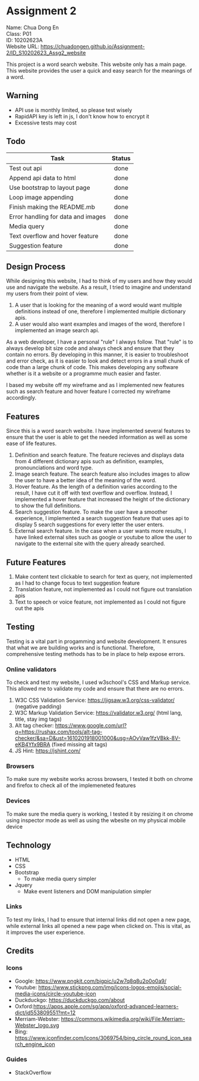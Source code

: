 # Assignment 2
Name: Chua Dong En<br/>
Class: P01<br />
ID: 10202623A<br />
Website URL: https://chuadongen.github.io/Assignment-2/ID_S10202623_Assg2_website<br/>

This project is a word search website. This website only has a main page. This website provides the user a quick and easy search for the meanings of a word.

## Warning
* API use is monthly limited, so please test wisely
* RapidAPI key is left in js, I don't know how to encrypt it
* Excessive tests may cost

## Todo
| Task        | Status           | 
| ------------- |:-------------:| 
| Test out api     | done |
| Append api data to html      | done |
| Use bootstrap to layout page   |   done   | 
| Loop image appending |   done    |   
| Finish making the README.mb |     done  |  
| Error handling for data and images|   done    |  
| Media query |   done    |   
| Text overflow and hover feature |   done    |  
| Suggestion feature |   done    |  
## Design Process
While designing this website, I had to think of my users and how they would use and navigate the website. As a result, I tried to imagine and understand my users from their point of view.

1. A user that is looking for the meaning of a word would want multiple definitions instead of one, therefore I implemented multiple dictionary apis.
2. A user would also want examples and images of the word, therefore I implemented an image search api.


As a web developer, I have a personal "rule" I always follow. That "rule" is to always develop bit size code and always check and ensure that they contain no errors. By developing in this manner, it is easier to troubleshoot and error check, as it is easier to look and detect errors in a small chunk of code than a large chunk of code. This makes developing any software whether is it a website or a programme much easier and faster.

I based my website off my wireframe and as I implemented new features such as search feature and hover feature I corrected my wireframe accordingly.



## Features
Since this is a word search website. I have implemented several features to ensure that the user is able to get the needed information as well as some ease of life features.<br/>
1. Definition and search feature. The feature recieves and displays data from 4 different dictionary apis such as definition, examples, pronounciations and word type.
2. Image search feature. The search feature also includes images to allow the user to have a better idea of the meaning of the word.
3. Hover feature. As the length of a definition varies according to the result, I have cut it off with text overflow and overflow. Instead, I implemented a hover feature that increased the height of the dictionary to show the full definitions.
4. Search suggestion feature. To make the user have a smoother experience, I implemented a search suggestion feature that uses api to display 5 search suggestions for every letter the user enters.
5. External search feature. In the case when a user wants more results, I have linked external sites such as google or youtube to allow the user to navigate to the external site with the query already searched.
## Future Features
1. Make content text clickable to search for text as query, not implemented as I had to change focus to text suggestion feature
2. Translation feature, not implemented as I could not figure out translation apis
3. Text to speech or voice feature, not implemented as I could not figure out the apis
## Testing
Testing is a vital part in progamming and website development. It ensures that what we are building works and is functional. Therefore, comprehensive testing methods has to be in place to help expose errors.
### Online validators
To check and test my website, I used w3school's CSS and Markup service. This allowed me to validate my code and ensure that there are no errors.
1. W3C CSS Validation Service: https://jigsaw.w3.org/css-validator/ (negative padding)
2. W3C Markup Validation Service: https://validator.w3.org/ (html lang, title, stay img tags)
3. Alt tag checker: https://www.google.com/url?q=https://rushax.com/tools/alt-tag-checker/&sa=D&ust=1610201918001000&usg=AOvVaw1fzVBkk-8V-eKB4Yfx9BRA (fixed missing alt tags)
4. JS Hint: https://jshint.com/
### Browsers
To make sure my website works across browsers, I tested it both on chrome and firefox to check all of the implemeneted features
### Devices
To make sure the media query is working, I tested it by resizing it on chrome using inspector mode as well as using the wbesite on my physical mobile device
## Technology
* HTML
* CSS
* Bootstrap
    * To make media query simpler
* Jquery
    * Make event listeners and DOM manipulation simpler


### Links
To test my links, I had to ensure that internal links did not open a new page, while external links all opened a new page when clicked on. This is vital, as it improves the user experience.
## Credits

### Icons
* Google: https://www.pngkit.com/bigpic/u2w7q8q8u2o0o0a9/
* Youtube: https://www.stickpng.com/img/icons-logos-emojis/social-media-icons/circle-youtube-icon
* Duckduckgo: https://duckduckgo.com/about
* Oxford:https://apps.apple.com/sg/app/oxford-advanced-learners-dict/id553809551?mt=12
* Merriam-Webster: https://commons.wikimedia.org/wiki/File:Merriam-Webster_logo.svg
* Bing: https://www.iconfinder.com/icons/3069754/bing_circle_round_icon_search_engine_icon
### Guides
* StackOverflow